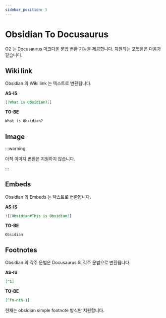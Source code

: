 ```yaml
---
sidebar_position: 5
---
```


# Obsidian To Docusaurus

O2 는 Docusaurus 마크다운 문법 변환 기능을 제공합니다. 지원되는 포맷들은 다음과 같습니다.

## Wiki link

Obsidian 의 Wiki link 는 텍스트로 변환됩니다.

**AS-IS**

```md
[[What is Obsidian?]]
```

**TO-BE**

```md
What is Obsidian?
```

## Image

:::warning

아직 이미지 변환은 지원하지 않습니다.

:::

## Embeds

Obsidian 의 Embeds 는 텍스트로 변환됩니다.

**AS-IS**

```md
![[Obsidian#This is Obsidian]]
```

**TO-BE**

```md
Obsidian
```

## Footnotes

Obsidian 의 각주 문법은 Docusaurus 의 각주 문법으로 변환됩니다.

**AS-IS**

```md
[^1]
```

**TO-BE**

```md
[^fn-nth-1]
```

현재는 obsidian simple footnote 방식만 지원합니다.
